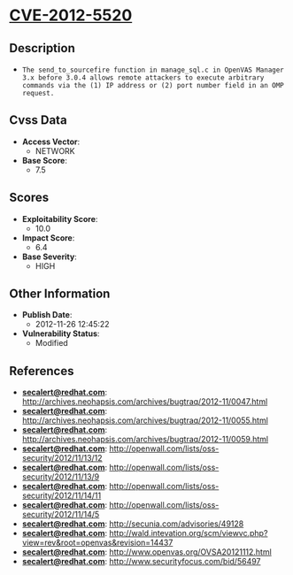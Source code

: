 
# [CVE-2012-5520](http://archives.neohapsis.com/archives/bugtraq/2012-11/0047.html)

## Description

- `The send_to_sourcefire function in manage_sql.c in OpenVAS Manager 3.x before 3.0.4 allows remote attackers to execute arbitrary commands via the (1) IP address or (2) port number field in an OMP request.`

## Cvss Data

- **Access Vector**:
  - NETWORK
- **Base Score**:
  - 7.5

## Scores

- **Exploitability Score**:
  - 10.0
- **Impact Score**:
  - 6.4
- **Base Severity**:
  - HIGH

## Other Information

- **Publish Date**:
  - 2012-11-26 12:45:22
- **Vulnerability Status**:
  - Modified

## References

- **secalert@redhat.com**: http://archives.neohapsis.com/archives/bugtraq/2012-11/0047.html
- **secalert@redhat.com**: http://archives.neohapsis.com/archives/bugtraq/2012-11/0055.html
- **secalert@redhat.com**: http://archives.neohapsis.com/archives/bugtraq/2012-11/0059.html
- **secalert@redhat.com**: http://openwall.com/lists/oss-security/2012/11/13/12
- **secalert@redhat.com**: http://openwall.com/lists/oss-security/2012/11/13/9
- **secalert@redhat.com**: http://openwall.com/lists/oss-security/2012/11/14/11
- **secalert@redhat.com**: http://openwall.com/lists/oss-security/2012/11/14/5
- **secalert@redhat.com**: http://secunia.com/advisories/49128
- **secalert@redhat.com**: http://wald.intevation.org/scm/viewvc.php?view=rev&root=openvas&revision=14437
- **secalert@redhat.com**: http://www.openvas.org/OVSA20121112.html
- **secalert@redhat.com**: http://www.securityfocus.com/bid/56497
